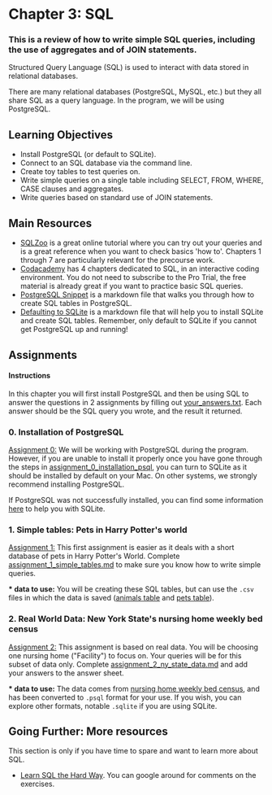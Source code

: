 # Chapter 3: SQL

### This is a review of how to write simple SQL queries, including the use of aggregates and of JOIN statements.
Structured Query Language (SQL) is used to interact with data stored in
relational databases.

There are many relational databases (PostgreSQL, MySQL, etc.) but they all share
SQL as a query language. In the program, we will be using PostgreSQL.

## Learning Objectives

- Install PostgreSQL (or default to SQLite).
- Connect to an SQL database via the command line.
- Create toy tables to test queries on.
- Write simple queries on a single table including SELECT, FROM, WHERE, CASE clauses and aggregates.
- Write queries based on standard use of JOIN statements.

## Main Resources

- [SQLZoo](http://sqlzoo.net/wiki/SQL_Tutorial) is a great online tutorial where you can try out your queries and is a great reference when you want to check basics 'how to'. Chapters 1 through 7 are particularly relevant for the precourse work.
- [Codacademy](https://www.codecademy.com/learn/learn-sql) has 4 chapters dedicated to SQL, in an interactive coding environment. You do not need to subscribe to the Pro Trial, the free material is already great if you want to practice basic SQL queries.
- [PostgreSQL Snippet](resources/create_sql_table.md) is a markdown file that walks you through how to create SQL tables in PostgreSQL.
- [Defaulting to SQLite](resources/defaulting_to_sqlite.md) is a markdown file that will help you to install SQLite and create SQL tables. Remember, only default to SQLite if you cannot get PostgreSQL up and running!

## Assignments

#### Instructions
In this chapter you will first install PostgreSQL and then be using SQL to answer the questions in 2 assignments by filling out [your_answers.txt](assignments/your_answers.txt).  Each answer should be the SQL query you wrote, and the result it returned.

### 0. Installation of PostgreSQL

[Assignment 0:](assignments/assignment_0_installation_psql.md) We will be working with PostgreSQL during the program. However, if you are unable to install it properly once you have gone through the steps in [assignment_0_installation_psql](assignments/assignment_0_installation_psql.md), you can turn to SQLite as it should be installed by default on your Mac. On other systems, we strongly recommend installing PostgreSQL.

If PostgreSQL was not successfully installed, you can find some information [here](resources/defaulting_to_sqlite.md) to help you with SQLite.

### 1. Simple tables: Pets in Harry Potter's world

[Assignment 1:](assignments/assignment_1_simple_tables.md) This first assignment is easier as it deals with a short database of pets in Harry Potter's World. Complete [assignment_1_simple_tables.md](assignments/assignment_1_simple_tables.md) to make sure you know how to write simple queries.

<b>* data to use:</b> You will be creating these SQL tables, but can use the `.csv` files in which the data is saved ([animals table](data/animals.csv) and [pets table](data/pets.csv)).

### 2. Real World Data: New York State's nursing home weekly bed census

[Assignment 2:](assignments/assignment_2_ny_state_data.md) This assignment is based on real data. You will be choosing one nursing home ("Facility") to focus on. Your queries will be for this subset of data only. Complete [assignment_2_ny_state_data.md](assignments/assignment_2_ny_state_data.md) and add your answers to the answer sheet.

<b>* data to use:</b>  The data comes from [nursing home weekly bed census](https://health.data.ny.gov/Health/Nursing-Home-Weekly-Bed-Census-Beginning-2009/uhyy-xp9s?), and has been converted to `.psql` format for your use. If you wish, you can explore other formats, notable `.sqlite` if you are using SQLite.

## Going Further: More resources

This section is only if you have time to spare and want to learn more about SQL.

- [Learn SQL the Hard Way](http://sql.learncodethehardway.org/book/). You can google around for comments on the exercises.
